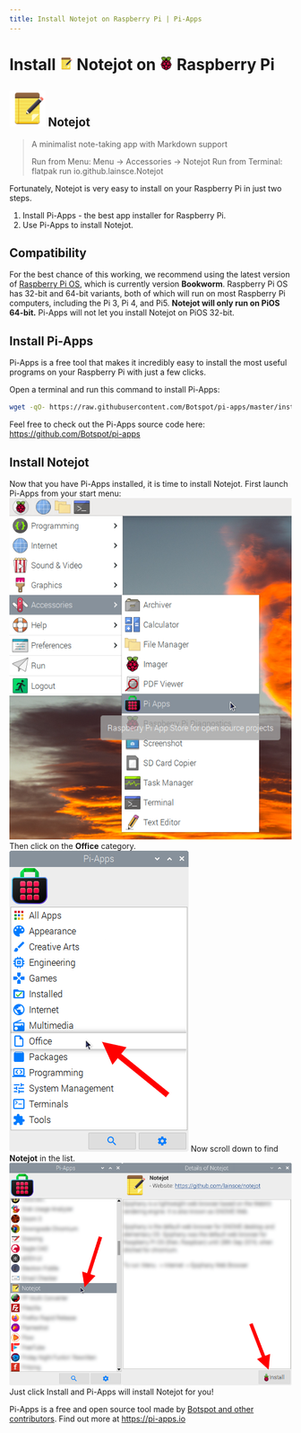 ```yaml
---
title: Install Notejot on Raspberry Pi | Pi-Apps
---
```

<div class="simple-install-content content">

# Install <img src="/img/app-icons/Notejot/icon-64.png" height=24> Notejot on <img src=/img/other-icons/raspberrypi-icon.svg height=24> Raspberry Pi

## <img src="/img/app-icons/Notejot/icon-64.png"> Notejot
> A minimalist note-taking app with Markdown support
> 
> Run from Menu: Menu -> Accessories -> Notejot
> Run from Terminal: flatpak run io.github.lainsce.Notejot

Fortunately, Notejot is very easy to install on your Raspberry Pi in just two steps.
1. Install Pi-Apps - the best app installer for Raspberry Pi.
2. Use Pi-Apps to install Notejot.
</div>
<div class="simple-install-content content">

## Compatibility
For the best chance of this working, we recommend using the latest version of [Raspberry Pi OS](https://www.raspberrypi.com/software/), which is currently version **Bookworm**.
Raspberry Pi OS has 32-bit and 64-bit variants, both of which will run on most Raspberry Pi computers, including the Pi 3, Pi 4, and Pi5.
**Notejot will only run on PiOS 64-bit.** Pi-Apps will not let you install Notejot on PiOS 32-bit.
</div>
<div class="simple-install-content content">

## Install Pi-Apps

Pi-Apps is a free tool that makes it incredibly easy to install the most useful programs on your Raspberry Pi with just a few clicks.

Open a terminal and run this command to install Pi-Apps:
```bash
wget -qO- https://raw.githubusercontent.com/Botspot/pi-apps/master/install | bash
```
Feel free to check out the Pi-Apps source code here: https://github.com/Botspot/pi-apps
</div>
<div class="simple-install-content content">

## Install Notejot

Now that you have Pi-Apps installed, it is time to install Notejot.
First launch Pi-Apps from your start menu:
<img src="/img/start-menu.png">
Then click on the <b>Office</b> category.
<img src="/img/category-selections/Office.png">
Now scroll down to find <b>Notejot</b> in the list.
<img src="/img/app-icons/Notejot/app-selection.png">
Just click Install and Pi-Apps will install Notejot for you!
</div>
<div class="simple-install-content content">

Pi-Apps is a free and open source tool made by [Botspot and other contributors](/about/#contributors). Find out more at https://pi-apps.io
</div>

